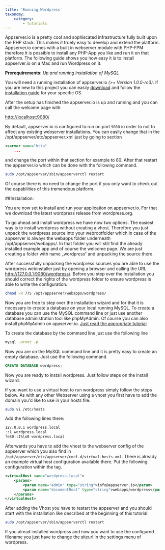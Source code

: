 ```yaml
---
title: 'Running Wordpress'
taxonomy:
    category:
        - tutorials
---
```


Appserver.io is a pretty cool and sophiscated infrastructure fully built upon the PHP stack. This makes it truely easy
to develop and extend the platform. Appserver.io comes with a built in webserver module with PHP-FPM therefore it is
possible to install any PHP-App you like and run it on that platform. The following guide shows you how easy it is to
install appserver.io on a Mac and run Wordpress on it.


**Prerequirements**: *Up and running installation of MySQL*

You will need a running installation of appserver.io *(>= Version 1.0.0-rc3)*. If you are new to this
project you can easily <a href="{{site.home_url}}downloads" target="_blank" class="external no-image">download</a> and follow the
[installation guide](../../documentation/installation) for your specific OS.

After the setup has finished the appserver.io is up and running and you can call the welcome page with

[http://localhost:9080/](http://localhost:9080/)

By default, appserver.io is configured to run on port `9080` in order to not to affect any existing webserver installations.
You can easily change that in the /opt/appserver/etc/appserver.xml just by going to section

```xml
<server name="http"
	...
```

and change the port within that section for example to 80. After that restart the appserver.io which can be
done with the following command.

```bash
sudo /opt/appserver/sbin/appserverctl restart
```

Of course there is no need to change the port if you only want to check out the capabilities of this tremendous platform.




##Installation:

You are now set to install and run your application on appserver.io. For that we download the latest wordpress release
from wordpress.org.

To go ahead and install wordpress we have now two options. The easiest way is to install wordpress without creating a
vhost. Therefore you just unpack the wordpress source into your webrootfolder which in case of the appserver is always
the webapps folder underneath /opt/appserver/webapps/. In that folder you will still find the already installed example
app and of course the welcome page. We are just creating a folder with name „wordpress“ and unpacking the source there.

After successfully unpacking the wordpress sources you are able to use the wordpress webinstaller just by opening a
browser and calling the URL http://127.0.0.1:9080/wordpress/. Before you step over the installation you should correct
the rights of the wordpress folder to ensure wordpress is able to write the configuration.

```bash
chmod -R 775 /opt/appserver/webapps/wordpress/
```

Now you are free to step over the installation wizard and for that it is necessary to create a database on your local
running MySQL. To create a database you can use the MySQL command line or just use another database administration tool
like phpMyAdmin. Of course you can also install phpMyAdmin on appserver.io. 
[Just read the appropriate tutorial](../running-phpmyadmin)

To create the database by the command line just use the following line

```bash
mysql -uroot -p
```

Now you are on the MySQL command line and it is pretty easy to create an empty database. Just use the following command.

```sql
CREATE DATABASE wordpress;
```

Now you are ready to install wordpress. Just follow steps on the install wizard.

If you want to use a virtual host to run wordpress simply follow the steps below. As with any other Webserver using a
vhost you first have to add the domain you'd like to use in your hosts file.

```bash
sudo vi /etc/hosts
```

Add the following lines there:

```bash
127.0.0.1 wordpress.local
::1 wordpress.local
fe80::1%lo0 wordpress.local
```

Afterwards you have to add the vhost to the webserver config of the appserver which you also find in
`/opt/appserver/etc/appserver/conf.d/virtual-hosts.xml`. There is already an example virtual host configuration
available there. Put the following configuration within the <virtualHosts> tag.

```xml
<virtualHost name="wordpress.local">
    <params>
        <param name="admin" type="string">info@appserver.io</param>
        <param name="documentRoot" type="string">webapps/wordpress</param>
    </params>
</virtualHost>
```

After adding the Vhost you have to restart the appserver and you should start with the installation like described at
the beginning of this tutorial

```bash
sudo /opt/appserver/sbin/appserverctl restart
```

If you alread installed wordpress and now you want to use the configured filename you just have to change the siteurl
in the settings menu of wordpress.